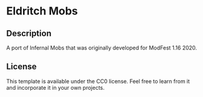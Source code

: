 # Eldritch Mobs

## Description

A port of Infernal Mobs that was originally developed for ModFest 1.16 2020.

## License

This template is available under the CC0 license. Feel free to learn from it and incorporate it in your own projects.

